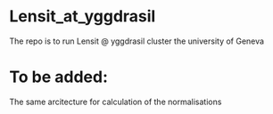 # Lensit_at_yggdrasil
The repo is to run Lensit @ yggdrasil cluster the university of Geneva

# To be added:
The same arcitecture for calculation of the normalisations
